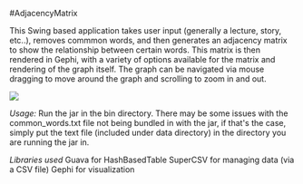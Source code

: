 #AdjacencyMatrix

This Swing based application takes user input (generally a lecture, story, etc..), removes commmon words, and then generates an adjacency matrix to show the relationship between certain words. This matrix is then rendered in Gephi, with a variety of options available for the matrix and rendering of the graph itself. The graph can be navigated via mouse dragging to move around the graph and scrolling to zoom in and out. 


![](http://i.imgur.com/YOacr94.png)

*Usage:* 
  Run the jar in the bin directory. There may be some issues with the common_words.txt file not being bundled in with   the jar, if that's the case, simply put the text file (included under data directory) in the directory you are       running the jar in.  


*Libraries used*
  Guava for HashBasedTable
  SuperCSV for managing data (via a CSV file)
  Gephi for visualization
